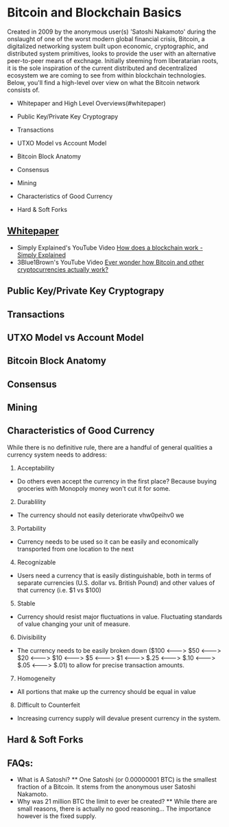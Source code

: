 # Bitcoin and Blockchain Basics
Created in 2009 by the anonymous user(s) 'Satoshi Nakamoto' during the onslaught of one of the worst modern global financial crisis, Bitcoin, a digitalized networking system built upon economic, cryptographic, and distributed system primitives, looks to provide the user with an alternative peer-to-peer means of exchnage. Initially steeming from liberatarian roots, it is the sole inspiration of the current distributed and decentralized ecosystem we are coming to see from within blockchain technologies. Below, you'll find a high-level over view on what the Bitcoin network consists of.

* Whitepaper and High Level Overviews(#whitepaper)

* Public Key/Private Key Cryptograpy

* Transactions

* UTXO Model vs Account Model

* Bitcoin Block Anatomy

* Consensus

* Mining

* Characteristics of Good Currency

* Hard & Soft Forks


## [Whitepaper](https://bitcoin.org/bitcoin.pdf)
  * Simply Explained's YouTube Video [How does a blockchain work - Simply Explained](https://www.youtube.com/watch?v=SSo_EIwHSd4) 
  * 3Blue1Brown's YouTube Video [Ever wonder how Bitcoin and other cryptocurrencies actually work?](https://www.youtube.com/watch?v=bBC-nXj3Ng4)

## Public Key/Private Key Cryptograpy

## Transactions

## UTXO Model vs Account Model

## Bitcoin Block Anatomy

## Consensus

## Mining

## Characteristics of Good Currency
While there is no definitive rule, there are a handful of general qualities a currency system needs to address:

 1. Acceptability
  * Do others even accept the currency in the first place? Because buying groceries with Monopoly money won't cut it for some.
 2. Durablility
  * The currency should not easily deteriorate vhw0peihv0 we
 3. Portability
  * Currency needs to be used so it can be easily and economically transported from one location to the next
 4. Recognizable
  * Users need a currency that is easily distinguishable, both in terms of separate currencies (U.S. dollar vs. British Pound) and other values of that currency (i.e. $1 vs $100)
 5. Stable
  * Currency should resist major fluctuations in value. Fluctuating standards of value changing your unit of measure.
 6. Divisibility
  * The currency needs to be easily broken down ($100 <---> $50 <---> $20 <---> $10 <---> $5 <---> $1 <---> $.25 <---> $.10 <---> $.05 <---> $.01) to allow for precise transaction amounts.
 7. Homogeneity
  * All portions that make up the currency should be equal in value  
 8. Difficult to Counterfeit
  * Increasing currency supply will devalue present currency in the system.

## Hard & Soft Forks

## FAQs:
 * What is A Satoshi? 
  ** One Satoshi (or 0.00000001 BTC) is the smallest fraction of a Bitcoin. It stems from the anonymous user Satoshi Nakamoto.
 * Why was 21 million BTC the limit to ever be created? 
  ** While there are small reasons, there is actually no good reasoning... The importance however is the fixed supply.
 
